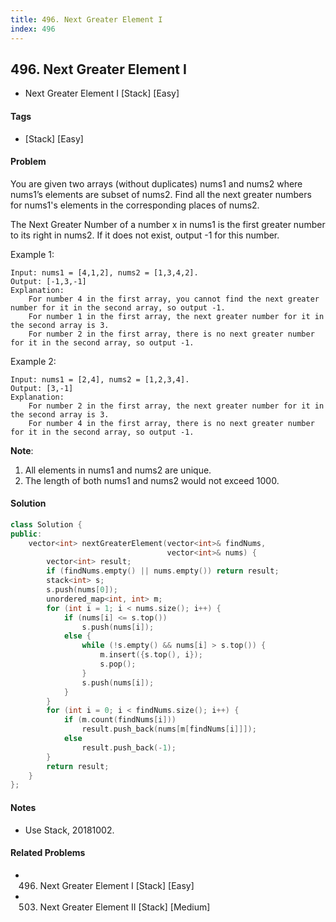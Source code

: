 ```yaml
---
title: 496. Next Greater Element I
index: 496
---
```


## 496. Next Greater Element I
- Next Greater Element I [Stack] [Easy]

#### Tags
- [Stack] [Easy]

#### Problem
You are given two arrays (without duplicates) nums1 and nums2 where nums1’s elements are subset of nums2. Find all the next greater numbers for nums1's elements in the corresponding places of nums2.

The Next Greater Number of a number x in nums1 is the first greater number to its right in nums2. If it does not exist, output -1 for this number.

Example 1:

    Input: nums1 = [4,1,2], nums2 = [1,3,4,2].
    Output: [-1,3,-1]
    Explanation:
        For number 4 in the first array, you cannot find the next greater number for it in the second array, so output -1.
        For number 1 in the first array, the next greater number for it in the second array is 3.
        For number 2 in the first array, there is no next greater number for it in the second array, so output -1.

Example 2:

    Input: nums1 = [2,4], nums2 = [1,2,3,4].
    Output: [3,-1]
    Explanation:
        For number 2 in the first array, the next greater number for it in the second array is 3.
        For number 4 in the first array, there is no next greater number for it in the second array, so output -1.

**Note**:

1. All elements in nums1 and nums2 are unique.
2. The length of both nums1 and nums2 would not exceed 1000.

#### Solution
``` C++
class Solution {
public:
    vector<int> nextGreaterElement(vector<int>& findNums, 
                                   vector<int>& nums) {
        vector<int> result;
        if (findNums.empty() || nums.empty()) return result;
        stack<int> s;
        s.push(nums[0]);
        unordered_map<int, int> m;
        for (int i = 1; i < nums.size(); i++) {
            if (nums[i] <= s.top())
                s.push(nums[i]);
            else {
                while (!s.empty() && nums[i] > s.top()) {
                    m.insert({s.top(), i});
                    s.pop();
                }
                s.push(nums[i]);
            }
        }
        for (int i = 0; i < findNums.size(); i++) {
            if (m.count(findNums[i]))
                result.push_back(nums[m[findNums[i]]]);
            else
                result.push_back(-1);
        }
        return result;
    }
};
```

#### Notes
- Use Stack, 20181002.

#### Related Problems
- 496. Next Greater Element I [Stack] [Easy]
- 503. Next Greater Element II [Stack] [Medium]

